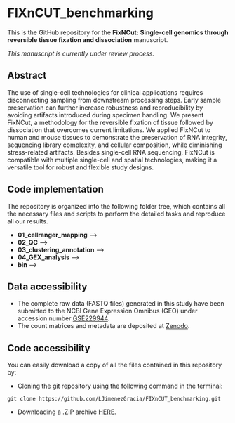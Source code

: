 # FIXnCUT_benchmarking

This is the GitHub repository for the **FixNCut: Single-cell genomics through reversible tissue fixation and dissociation** manuscript.

*This manuscript is currently under review process.*


## Abstract

The use of single-cell technologies for clinical applications requires disconnecting sampling from downstream processing steps. Early sample preservation can further increase robustness and reproducibility by avoiding artifacts introduced during specimen handling. We present FixNCut, a methodology for the reversible fixation of tissue followed by dissociation that overcomes current limitations. We applied FixNCut to human and mouse tissues to demonstrate the preservation of RNA integrity, sequencing library complexity, and cellular composition, while diminishing stress-related artifacts. Besides single-cell RNA sequencing, FixNCut is compatible with multiple single-cell and spatial technologies, making it a versatile tool for robust and flexible study designs.


## Code implementation

The repository is organized into the following folder tree, which contains all the necessary files and scripts to perform the detailed tasks and reproduce all our results.

* **01_cellranger_mapping** -->
* **02_QC** -->
* **03_clustering_annotation** -->
* **04_GEX_analysis** -->
* **bin** -->


## Data accessibility

* The complete raw data (FASTQ files) generated in this study have been submitted to the NCBI Gene Expression Omnibus (GEO) under accession number [GSE229944](https://www.ncbi.nlm.nih.gov/geo/query/acc.cgi?acc=GSE229944).
* The count matrices and metadata are deposited at [Zenodo](https://zenodo.org/record/7837624#.ZD5RuI5BxH4). 


## Code accessibility

You can easily download a copy of all the files contained in this repository by:

* Cloning the git repository using the following command in the terminal:

`git clone https://github.com/LJimenezGracia/FIXnCUT_benchmarking.git`

* Downloading a .ZIP archive [HERE](https://github.com/LJimenezGracia/FIXnCUT_benchmarking/archive/refs/heads/main.zip).
